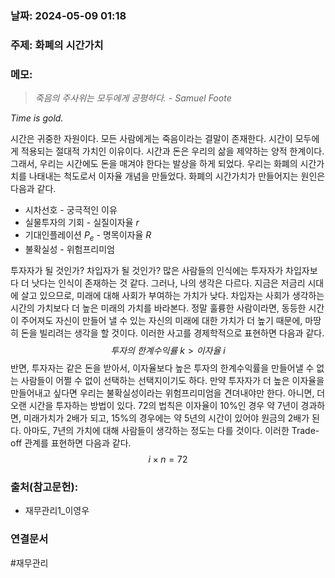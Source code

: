 ### 날짜: 2024-05-09 01:18

### 주제: 화폐의 시간가치

### 메모:
> *죽음의 주사위는 모두에게 공평하다. - Samuel Foote*

  *Time is gold.*
  
시간은 귀중한 자원이다. 모든 사람에게는 죽음이라는 결말이 존재한다. 시간이 모두에게 적용되는 절대적 가치인 이유이다. 시간과 돈은 우리의 삶을 제약하는 양적 한계이다. 그래서, 우리는 시간에도 돈을 매겨야 한다는 발상을 하게 되었다. 우리는 화폐의 시간가치를 나태내는 척도로서 이자율 개념을 만들었다. 화폐의 시간가치가 만들어지는 원인은 다음과 같다.

- 시차선호 - 궁극적인 이유
- 실물투자의 기회 - 실질이자율 $r$
- 기대인플레이션 $P_e$ - 명목이자율 $R$
- 불확실성 - 위험프리미엄

투자자가 될 것인가? 차입자가 될 것인가? 많은 사람들의 인식에는 투자자가 차입자보다 더 낫다는 인식이 존재하는 것 같다. 그러나, 나의 생각은 다르다. 지금은 저금리 시대에 살고 있으므로, 미래에 대해 사회가 부여하는 가치가 낮다. 차입자는 사회가 생각하는 시간의 가치보다 더 높은 미래의 가치를 바라본다. 정말 훌륭한 사람이라면, 동등한 시간이 주어져도 자신이 만들어 낼 수 있는 자신의 미래에 대한 가치가 더 높기 때문에, 마땅히 돈을 빌리려는 생각을 할 것이다. 이러한 사고를 경제학적으로 표현하면 다음과 같다.
$$투자의 \ 한계수익률 \ k > 이자율 \ i$$
반면, 투자자는 같은 돈을 받아서, 이자율보다 높은 투자의 한계수익률을 만들어낼 수 없는 사람들이 어쩔 수 없이 선택하는 선택지이기도 하다. 만약 투자자가 더 높은 이자율을 만들어내고 싶다면 우리는 불확실성이라는 위험프리미엄을 견뎌내야만 한다. 아니면, 더 오랜 시간을 투자하는 방법이 있다. 72의 법칙은 이자율이 10%인 경우 약 7년이 경과하면, 미래가치가 2배가 되고, 15%의 경우에는 약 5년의 시간이 있어야 원금의 2배가 된다. 아마도, 7년의 가치에 대해 사람들이 생각하는 정도는 다를 것이다. 이러한 Trade-off 관계를 표현하면 다음과 같다.
$$i \times n = 72 $$




### 출처(참고문헌):
- 재무관리1_이영우

### 연결문서
#재무관리
